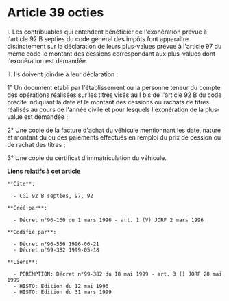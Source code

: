 # Article 39 octies

I. Les contribuables qui entendent bénéficier de l'exonération prévue à l'article 92 B septies du code général des impôts
font apparaître distinctement sur la déclaration de leurs plus-values prévue à l'article 97 du même code le montant des
cessions correspondant aux plus-values dont l'exonération est demandée.

II. Ils doivent joindre à leur déclaration :

1° Un document établi par l'établissement ou la personne teneur du compte des opérations réalisées sur les titres visés au I
bis de l'article 92 B du code précité indiquant la date et le montant des cessions ou rachats de titres réalisés au cours de
l'année civile et pour lesquels l'exonération de la plus-value est demandée ;

2° Une copie de la facture d'achat du véhicule mentionnant les date, nature et montant du ou des paiements effectués en
remploi du prix de cession ou de rachat des titres ;

3° Une copie du certificat d'immatriculation du véhicule.

**Liens relatifs à cet article**

	**Cite**:

	  - CGI 92 B septies, 97, 92

	**Créé par**:

	  - Décret n°96-160 du 1 mars 1996 - art. 1 (V) JORF 2 mars 1996

	**Codifié par**:

	  - Décret n°96-556 1996-06-21
	  - Décret n°99-382 1999-05-18

	**Liens**:

	  - PEREMPTION: Décret n°99-382 du 18 mai 1999 - art. 3 () JORF 20 mai 1999
	  - HISTO: Edition du 12 mai 1996
	  - HISTO: Edition du 31 mars 1999
